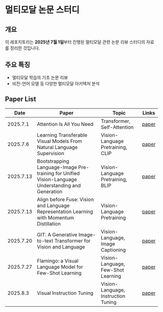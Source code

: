 # **멀티모달 논문 스터디**

## **개요**

이 레포지토리는 **2025년 7월 1일**부터 진행된 멀티모달 관련 논문 리뷰 스터디의 자료를 정리한 것입니다.

## **주요 특징**

- 멀티모달 학습의 기초 논문 리뷰
- 비전-언어 모델 등 다양한 멀티모달 아키텍처 분석

## Paper List

| Date      | Paper                                                                                          | Topic                             | Links                                     |
| --------- | ---------------------------------------------------------------------------------------------- | --------------------------------- | ----------------------------------------- |
| 2025.7.1  | Attention Is All You Need                                                                      | Transformer, Self-Attention       | [paper](https://arxiv.org/abs/1706.03762) |
| 2025.7.6  | Learning Transferable Visual Models From Natural Language Supervision                          | Vision-Language Pretraining, CLIP | [paper](https://arxiv.org/abs/2103.00020) |
| 2025.7.13 | Bootstrapping Language-Image Pre-training for Unified Vision-Language Understanding and Generation | Vision-Language Pretraining, BLIP | [paper](https://arxiv.org/abs/2201.12086) |
| 2025.7.13 | Align before Fuse: Vision and Language Representation Learning with Momentum Distillation       | Vision-Language Pretraining       | [paper](https://arxiv.org/abs/2107.07651) |
| 2025.7.20 | GIT: A Generative Image-to-text Transformer for Vision and Language                             | Vision-Language, Image Captioning | [paper](https://arxiv.org/abs/2205.14100) |
| 2025.7.27 | Flamingo: a Visual Language Model for Few-Shot Learning                                         | Vision-Language, Few-Shot Learning| [paper](https://arxiv.org/abs/2204.14198) |
| 2025.8.3  | Visual Instruction Tuning                                                                          | Vision-Language, Instruction Tuning | [paper](https://arxiv.org/pdf/2304.08485) |

